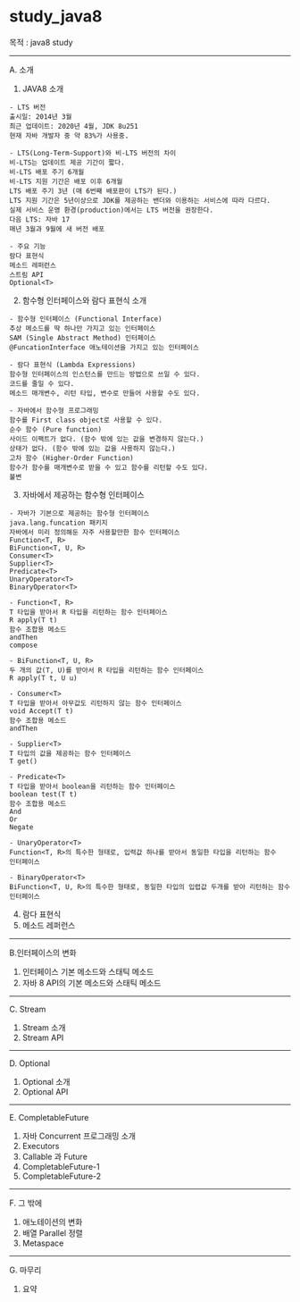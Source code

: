 # study_java8

목적 : java8 study

---
A. 소개
 1. JAVA8 소개 

```자바 8
- LTS 버전   
출시일: 2014년 3월   
최근 업데이트: 2020년 4월, JDK 8u251   
현재 자바 개발자 중 약 83%가 사용중.   

- LTS(Long-Term-Support)와 비-LTS 버전의 차이   
비-LTS는 업데이트 제공 기간이 짧다.   
비-LTS 배포 주기 6개월   
비-LTS 지원 기간은 배포 이후 6개월   
LTS 배포 주기 3년 (매 6번째 배포판이 LTS가 된다.)   
LTS 지원 기간은 5년이상으로 JDK를 제공하는 밴더와 이용하는 서비스에 따라 다르다.   
실제 서비스 운영 환경(production)에서는 LTS 버전을 권장한다.   
다음 LTS: 자바 17   
매년 3월과 9월에 새 버전 배포   

- 주요 기능   
람다 표현식   
메소드 레퍼런스   
스트림 API   
Optional<T>   
```
 
 
 2. 함수형 인터페이스와 람다 표현식 소개 
 ```
- 함수형 인터페이스 (Functional Interface)
추상 메소드를 딱 하나만 가지고 있는 인터페이스
SAM (Single Abstract Method) 인터페이스
@FuncationInterface 애노테이션을 가지고 있는 인터페이스

- 람다 표현식 (Lambda Expressions)
함수형 인터페이스의 인스턴스를 만드는 방법으로 쓰일 수 있다.
코드를 줄일 수 있다.
메소드 매개변수, 리턴 타입, 변수로 만들어 사용할 수도 있다.

- 자바에서 함수형 프로그래밍
함수를 First class object로 사용할 수 있다.
순수 함수 (Pure function)
사이드 이팩트가 없다. (함수 밖에 있는 값을 변경하지 않는다.)
상태가 없다. (함수 밖에 있는 값을 사용하지 않는다.)
고차 함수 (Higher-Order Function)
함수가 함수를 매개변수로 받을 수 있고 함수를 리턴할 수도 있다.
불변
 ```
 
 3. 자바에서 제공하는 함수형 인터페이스
  ```
- 자바가 기본으로 제공하는 함수형 인터페이스
java.lang.funcation 패키지
자바에서 미리 정의해둔 자주 사용할만한 함수 인터페이스
Function<T, R>
BiFunction<T, U, R>
Consumer<T>
Supplier<T>
Predicate<T>
UnaryOperator<T>
BinaryOperator<T>

- Function<T, R>
T 타입을 받아서 R 타입을 리턴하는 함수 인터페이스
R apply(T t)
함수 조합용 메소드
andThen
compose

- BiFunction<T, U, R>
두 개의 값(T, U)를 받아서 R 타입을 리턴하는 함수 인터페이스
R apply(T t, U u)

- Consumer<T>
T 타입을 받아서 아무값도 리턴하지 않는 함수 인터페이스
void Accept(T t)
함수 조합용 메소드
andThen

- Supplier<T>
T 타입의 값을 제공하는 함수 인터페이스
T get()

- Predicate<T>
T 타입을 받아서 boolean을 리턴하는 함수 인터페이스
boolean test(T t)
함수 조합용 메소드
And
Or
Negate

- UnaryOperator<T>
Function<T, R>의 특수한 형태로, 입력값 하나를 받아서 동일한 타입을 리턴하는 함수
인터페이스

- BinaryOperator<T>
BiFunction<T, U, R>의 특수한 형태로, 동일한 타입의 입렵값 두개를 받아 리턴하는 함수
인터페이스
  ```
   
 4. 람다 표현식
 5. 메소드 레퍼런스
 
--- 
B.인터페이스의 변화
  1. 인터페이스 기본 메소드와 스태틱 메소드 
  2. 자바 8 API의 기본 메소드와 스태틱 메소드
  
--- 
C. Stream
  1. Stream 소개
  2. Stream API
  
--- 
D. Optional
  1. Optional 소개
  2. Optional API
  
--- 
E. CompletableFuture
  1. 자바 Concurrent 프로그래밍 소개
  2. Executors
  3. Callable 과 Future
  4. CompletableFuture-1
  5. CompletableFuture-2

--- 
F. 그 밖에
  1. 애노테이션의 변화
  2. 배열 Parallel 정렬
  3. Metaspace
  
--- 
G. 마무리
  1. 요약 
  

